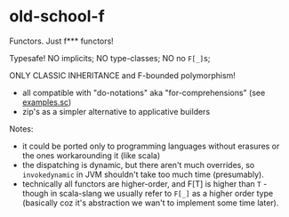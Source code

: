 # old-school-f
Functors. Just f*** functors! 

Typesafe! NO implicits; NO type-classes; NO no `F[_]`s;

ONLY CLASSIC INHERITANCE and F-bounded polymorphism!

- all compatible with "do-notations" aka "for-comprehensions" (see [examples.sc](examples.sc)) 
- zip's as a simpler alternative to applicative builders

Notes: 

- it could be ported only to programming languages without erasures or the ones workarounding it (like scala)
- the dispatching is dynamic, but there aren't much overrides, so `invokedynamic` in JVM shouldn't take too much time (presumably).
- technically all functors are higher-order, and F[T] is higher than `T` - though in scala-slang we usually refer to `F[_]` as a higher order type (basically coz it's abstraction we wan't to implement some time later). 
